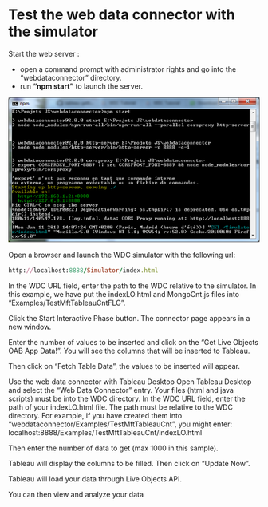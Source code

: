 # Test the web data connector with the simulator #

Start the web server : 
*	open a command prompt with administrator rights and go into the “webdataconnector” directory.
* run **“npm start”** to launch the server.
 
![](img/test1.png) 
 
Open a browser and launch the WDC simulator with the following url: 

```ruby
http://localhost:8888/Simulator/index.html
```

In the WDC URL field, enter the path to the WDC relative to the simulator. In this example, we have put the indexLO.html and MongoCnt.js files into “Examples/TestMftTableauCntFLG”.
 
Click the Start Interactive Phase button. The connector page appears in a new window.
 
Enter the number of values to be inserted and click on the “Get Live Objects OAB App Data!”. You will see the columns that will be inserted to Tableau. 
 
Then click on “Fetch Table Data”, the values to be inserted will appear.
 

Use the web data connector with Tableau Desktop
Open Tableau Desktop and select the “Web Data Connector” entry. 
Your files (html and java scripts) must be into the WDC directory.
In the WDC URL field, enter the path of your indexLO.html file. The path must be relative to the WDC directory. For example, if you have created them into “webdataconnector/Examples/TestMftTableauCnt”, you might enter: localhost:8888/Examples/TestMftTableauCnt/indexLO.html
 

Then enter the number of data to get (max 1000 in this sample).

 
Tableau will display the columns to be filled. Then click on “Update Now”.
 

Tableau will load your data through Live Objects API.
 

You can then view and analyze your data
 
 


